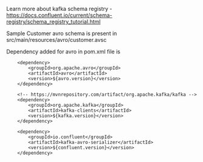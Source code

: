 Learn more about kafka schema registry - https://docs.confluent.io/current/schema-registry/schema_registry_tutorial.html

Sample Customer avro schema is present in src/main/resources/avro/customer.avsc

Dependency added for avro in pom.xml file is 

		<dependency>
			<groupId>org.apache.avro</groupId>
			<artifactId>avro</artifactId>
			<version>${avro.version}</version>
		</dependency>

		<!-- https://mvnrepository.com/artifact/org.apache.kafka/kafka -->
		<dependency>
			<groupId>org.apache.kafka</groupId>
			<artifactId>kafka-clients</artifactId>
			<version>${kafka.version}</version>
		</dependency>

		<dependency> 
			<groupId>io.confluent</groupId>
			<artifactId>kafka-avro-serializer</artifactId>
			<version>${confluent.version}</version>
		</dependency>
